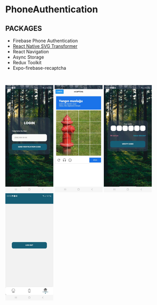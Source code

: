 # PhoneAuthentication

## PACKAGES

- Firebase Phone Authentication
- [React Native SVG Transformer](https://github.com/kristerkari/react-native-svg-transformer)
- React Navigation
- Async Storage
- Redux Toolkit
- Expo-firebase-recaptcha

<br>
<p float="left">
<img src="./login.jpeg" width="150"/>
<img src="./recaptcha.jpeg" width="150"/>
<img src="./verifycode.jpeg" width="150"/>
<img src="./logout.jpeg" width="150"/>
</p>
